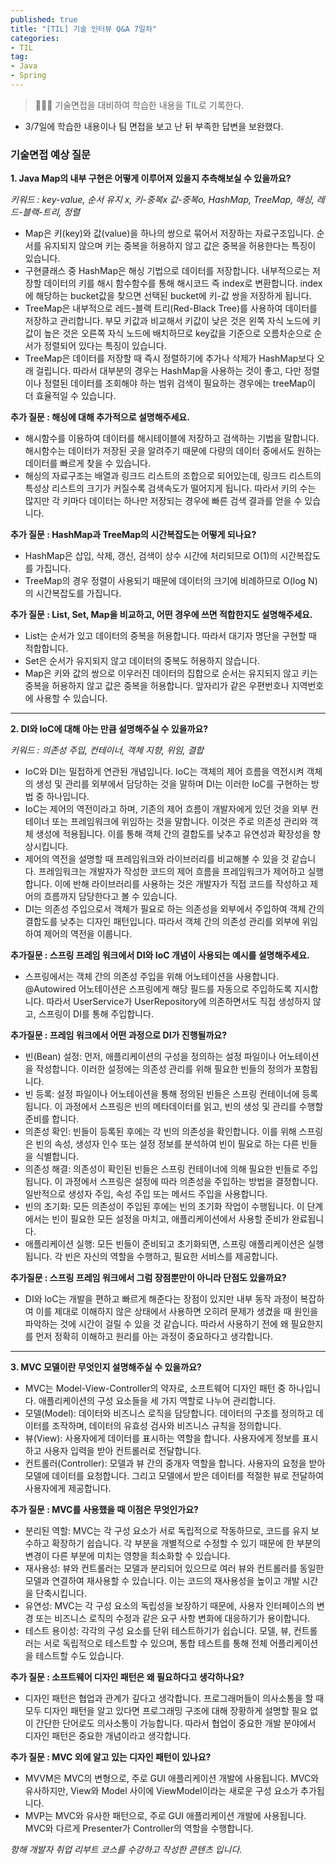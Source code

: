 ```yaml
---
published: true
title: "[TIL] 기술 인터뷰 Q&A 7일차"
categories: 
- TIL
tag:
- Java
- Spring
---
```

> 👩🏻‍💻 기술면접을 대비하여 학습한 내용을 TIL로 기록한다.

* 3/7일에 학습한 내용이나 팀 면접을 보고 난 뒤 부족한 답변을 보완했다.

### 기술면접 예상 질문
**1. Java Map의 내부 구현은 어떻게 이루어져 있을지 추측해보실 수 있을까요?**

_키워드 : key-value, 순서 유지 x, 키-중복x 값-중복o, HashMap, TreeMap, 해싱, 레드-블랙-트리, 정렬_

* Map은 키(key)와 값(value)을 하나의 쌍으로 묶어서 저장하는 자료구조입니다. 순서를 유지되지 않으며 키는 중복을 허용하지 않고 값은 중복을 허용한다는 특징이 있습니다.
* 구현클래스 중 HashMap은 해싱 기법으로 데이터를 저장합니다. 내부적으로는 저장할 데이터의 키를 해시 함수함수를 통해 해시코드 즉 index로 변환합니다. index에 해당하는 bucket값을 찾으면 선택된 bucket에 키-값 쌍을 저장하게 됩니다.
* TreeMap은 내부적으로 레드-블랙 트리(Red-Black Tree)를 사용하여 데이터를 저장하고 관리합니다. 부모 키값과 비교해서 키값이 낮은 것은 왼쪽 자식 노드에 키 값이 높은 것은 오른쪽 자식 노드에 배치하므로 key값을 기준으로 오름차순으로 순서가 정렬되어 있다는 특징이 있습니다.
* TreeMap은 데이터를 저장할 때 즉시 정렬하기에 추가나 삭제가 HashMap보다 오래 걸립니다. 따라서 대부분의 경우는 HashMap을 사용하는 것이 좋고, 다만 정렬이나 정렬된 데이터를 조회해야 하는 범위 검색이 필요하는 경우에는 treeMap이 더 효율적일 수 있습니다.

**추가 질문 : 해싱에 대해 추가적으로 설명해주세요.**
* 해시함수를 이용하여 데이터를 해시테이블에 저장하고 검색하는 기법을 말합니다. 해시함수는 데이터가 저장된 곳을 알려주기 때문에 다량의 데이터 중에서도 원하는 데이터를 빠르게 찾을 수 있습니다. 
* 해싱의 자료구조는 배열과 링크드 리스트의 조합으로 되어있는데, 링크드 리스트의 특성상 리스트의 크기가 커질수록 검색속도가 떨어지게 됩니다. 따라서 키의 수는 많지만 각 키마다 데이터는 하나만 저장되는 경우에 빠른 검색 결과를 얻을 수 있습니다.

**추가 질문 : HashMap과 TreeMap의 시간복잡도는 어떻게 되나요?**
* HashMap은 삽입, 삭제, 갱신, 검색이 상수 시간에 처리되므로 O(1)의 시간복잡도를 가집니다. 
* TreeMap의 경우 정렬이 사용되기 때문에 데이터의 크기에 비례하므로 O(log N)의 시간복잡도를 가집니다.

**추가 질문 : List, Set, Map을 비교하고, 어떤 경우에 쓰면 적합한지도 설명해주세요.**
* List는 순서가 있고 데이터의 중복을 허용합니다. 따라서 대기자 명단을 구현할 때 적합합니다. 
* Set은 순서가 유지되지 않고 데이터의 중복도 허용하지 않습니다. 
* Map은 키와 값의 쌍으로 이우러진 데이터의 집합으로 순서는 유지되지 않고 키는 중복을 허용하지 않고 값은 중복을 허용합니다. 앞자리가 같은 우편번호나 지역번호에 사용할 수 있습니다.

---

**2. DI와 IoC에 대해 아는 만큼 설명해주실 수 있을까요?**

_키워드 : 의존성 주입, 컨테이너, 객체 지향, 위임, 결합_

* IoC와 DI는 밀접하게 연관된 개념입니다. IoC는 객체의 제어 흐름을 역전시켜 객체의 생성 및 관리를 외부에서 담당하는 것을 말하며 DI는 이러한 IoC를 구현하는 방법 중 하나입니다.
* IoC는 제어의 역전이라고 하며, 기존의 제어 흐름이 개발자에게 있던 것을 외부 컨테이너 또는 프레임워크에 위임하는 것을 말합니다. 이것은 주로 의존성 관리와 객체 생성에 적용됩니다. 이를 통해 객체 간의 결합도를 낮추고 유연성과 확장성을 향상시킵니다.
* 제어의 역전을 설명할 때 프레임워크와 라이브러리를 비교해볼 수 있을 것 같습니다. 프레임워크는 개발자가 작성한 코드의 제어 흐름을 프레임워크가 제어하고 실행합니다.  이에 반해 라이브러리를 사용하는 것은 개발자가 직접 코드를 작성하고 제어의 흐름까지 담당한다고 볼 수 있습니다.
* DI는 의존성 주입으로서 객체가 필요로 하는 의존성을 외부에서 주입하여 객체 간의 결합도를 낮추는 디자인 패턴입니다. 따라서 객체 간의 의존성 관리를 외부에 위임하여 제어의 역전을 이룹니다.

**추가질문 : 스프링 프레임 워크에서 DI와 IoC 개념이 사용되는 예시를 설명해주세요.**
* 스프링에서는 객체 간의 의존성 주입을 위해 어노테이션을 사용합니다. @Autowired 어노테이션은 스프링에게 해당 필드를 자동으로 주입하도록 지시합니다. 따라서 UserService가 UserRepository에 의존하면서도 직접 생성하지 않고, 스프링이 DI를 통해 주입합니다.

**추가질문 : 프레임 워크에서 어떤 과정으로 DI가 진행될까요?**
* 빈(Bean) 설정: 먼저, 애플리케이션의 구성을 정의하는 설정 파일이나 어노테이션을 작성합니다. 이러한 설정에는 의존성 관리를 위해 필요한 빈들의 정의가 포함됩니다.
* 빈 등록: 설정 파일이나 어노테이션을 통해 정의된 빈들은 스프링 컨테이너에 등록됩니다. 이 과정에서 스프링은 빈의 메타데이터를 읽고, 빈의 생성 및 관리를 수행할 준비를 합니다.
* 의존성 확인: 빈들이 등록된 후에는 각 빈의 의존성을 확인합니다. 이를 위해 스프링은 빈의 속성, 생성자 인수 또는 설정 정보를 분석하여 빈이 필요로 하는 다른 빈들을 식별합니다.
* 의존성 해결: 의존성이 확인된 빈들은 스프링 컨테이너에 의해 필요한 빈들로 주입됩니다. 이 과정에서 스프링은 설정에 따라 의존성을 주입하는 방법을 결정합니다. 일반적으로 생성자 주입, 속성 주입 또는 메서드 주입을 사용합니다.
* 빈의 초기화: 모든 의존성이 주입된 후에는 빈의 초기화 작업이 수행됩니다. 이 단계에서는 빈이 필요한 모든 설정을 마치고, 애플리케이션에서 사용할 준비가 완료됩니다.
* 애플리케이션 실행: 모든 빈들이 준비되고 초기화되면, 스프링 애플리케이션은 실행됩니다. 각 빈은 자신의 역할을 수행하고, 필요한 서비스를 제공합니다.

**추가질문 : 스프링 프레임 워크에서 그럼 장점뿐만이 아니라 단점도 있을까요?**
* DI와 loC는 개발을 편하고 빠르게 해준다는 장점이 있지만 내부 동작 과정이 복잡하여 이를 제대로 이해하지 않은 상태에서 사용하면 오히려 문제가 생겼을 때 원인을 파악하는 것에 시간이 걸릴 수 있을 것 같습니다. 따라서 사용하기 전에 왜 필요한지를 먼저 정확히 이해하고 원리를 아는 과정이 중요하다고 생각합니다.

---

**3. MVC 모델이란 무엇인지 설명해주실 수 있을까요?**
* MVC는 Model-View-Controller의 약자로, 소프트웨어 디자인 패턴 중 하나입니다. 애플리케이션의 구성 요소들을 세 가지 역할로 나누어 관리합니다.
* 모델(Model): 데이터와 비즈니스 로직을 담당합니다. 데이터의 구조를 정의하고 데이터를 조작하며, 데이터의 유효성 검사와 비즈니스 규칙을 정의합니다.
* 뷰(View): 사용자에게 데이터를 표시하는 역할을 합니다. 사용자에게 정보를 표시하고 사용자 입력을 받아 컨트롤러로 전달합니다.
* 컨트롤러(Controller): 모델과 뷰 간의 중개자 역할을 합니다. 사용자의 요청을 받아 모델에 데이터를 요청합니다. 그리고 모델에서 받은 데이터를 적절한 뷰로 전달하여 사용자에게 제공합니다.

**추가 질문 : MVC를 사용했을 때 이점은 무엇인가요?**
* 분리된 역할: MVC는 각 구성 요소가 서로 독립적으로 작동하므로, 코드를 유지 보수하고 확장하기 쉽습니다. 각 부분을 개별적으로 수정할 수 있기 때문에 한 부분의 변경이 다른 부분에 미치는 영향을 최소화할 수 있습니다.
* 재사용성: 뷰와 컨트롤러는 모델과 분리되어 있으므로 여러 뷰와 컨트롤러를 동일한 모델과 연결하여 재사용할 수 있습니다. 이는 코드의 재사용성을 높이고 개발 시간을 단축시킵니다.
* 유연성: MVC는 각 구성 요소의 독립성을 보장하기 때문에, 사용자 인터페이스의 변경 또는 비즈니스 로직의 수정과 같은 요구 사항 변화에 대응하기가 용이합니다.
* 테스트 용이성: 각각의 구성 요소를 단위 테스트하기가 쉽습니다. 모델, 뷰, 컨트롤러는 서로 독립적으로 테스트할 수 있으며, 통합 테스트를 통해 전체 어플리케이션을 테스트할 수도 있습니다.

**추가 질문 : 소프트웨어 디자인 패턴은 왜 필요하다고 생각하나요?**
* 디자인 패턴은 협업과 관계가 깊다고 생각합니다. 프로그래머들이 의사소통을 할 때 모두 디자인 패턴을 알고 있다면 프로그래밍 구조에 대해 장황하게 설명할 필요 없이 간단한 단어로도 의사소통이 가능합니다. 따라서 협업이 중요한 개발 분야에서 디자인 패턴은 중요한 개념이라고 생각합니다.

**추가 질문 : MVC 외에 알고 있는 디자인 패턴이 있나요?**
* MVVM은 MVC의 변형으로, 주로 GUI 애플리케이션 개발에 사용됩니다. MVC와 유사하지만, View와 Model 사이에 ViewModel이라는 새로운 구성 요소가 추가됩니다.
* MVP는 MVC와 유사한 패턴으로, 주로 GUI 애플리케이션 개발에 사용됩니다. MVC와 다르게 Presenter가 Controller의 역할을 수행합니다.


_항해 개발자 취업 리부트 코스를 수강하고 작성한 콘텐츠 입니다._